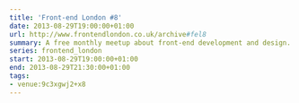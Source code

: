```yaml
---
title: 'Front-end London #8'
date: 2013-08-29T19:00:00+01:00
url: http://www.frontendlondon.co.uk/archive#fel8
summary: A free monthly meetup about front-end development and design.
series: frontend_london
start: 2013-08-29T19:00:00+01:00
end: 2013-08-29T21:30:00+01:00
tags:
- venue:9c3xgwj2+x8
---
```

